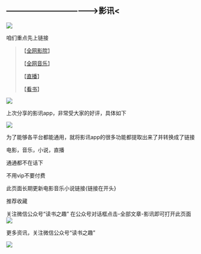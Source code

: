 ————————————>影讯<
 ---
![](https://github.com/fangsxin/dushu/blob/master/img/%E6%A0%87%E9%A2%98.png?raw=true)

咱们重点先上链接


> 【[全网影院](https://fangsxin.github.io/2018/12/29/全网影院/)】
>
> 【[全网音乐](https://fangsxin.github.io/2018/12/29/全网音乐/)】
>
> 【[直播](https://fangsxin.github.io/2018/12/29/直播/)】
>
> 【[看书](https://fangsxin.github.io/2018/12/29/看书/)】



![](https://github.com/fangsxin/dushu/blob/master/img/%E9%A3%8E%E6%99%AF.png?raw=true)


<u></u>

上次分享的影讯app，非常受大家的好评，具体如下

![](\img\影讯.jpg)

为了能够各平台都能通用，就将影讯app的很多功能都提取出来了并转换成了链接

电影，音乐，小说，直播

通通都不在话下

不用vip不要付费

此页面长期更新电影音乐小说链接{链接在开头}

推荐收藏

关注微信公众号“读书之趣”
在公众号对话框点击-全部文章-影讯即可打开此页面
![](\img\影讯1.jpg)

更多资讯，关注微信公众号“读书之趣”

![](\img\二维码.jpg)

